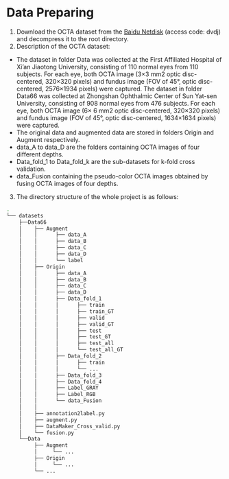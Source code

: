 # Data Preparing

1. Download the OCTA dataset from the [Baidu Netdisk](https://pan.baidu.com/s/1LVpg--HKS45mALSgIX5cNg?pwd=dvdj) (access code: dvdj) and decompress it to the root directory.
2. Description of the OCTA dataset:
* The dataset in folder Data was collected at the First Affiliated Hospital of Xi’an Jiaotong University, consisting of 110 normal eyes from 110 subjects. For each eye, both OCTA image (3×3 mm2 optic disc-centered, 320×320 pixels) and fundus image (FOV of 45°, optic disc-centered, 2576×1934 pixels) were captured. The dataset in folder Data66 was collected at Zhongshan Ophthalmic Center of Sun Yat-sen University, consisting of 908 normal eyes from 476 subjects. For each eye, both OCTA image (6× 6 mm2 optic disc-centered, 320×320 pixels) and fundus image (FOV of 45°, optic disc-centered, 1634×1634 pixels) were captured. 
* The original data and augmented data are stored in folders Origin and Augment respectively.
* data_A to data_D are the folders containing OCTA images of four different depths.
* Data_fold_1 to Data_fold_k are the sub-datasets for k-fold cross validation.
* data_Fusion containing the pseudo-color OCTA images obtained by fusing OCTA images of four depths.
3. The directory structure of the whole project is as follows:

```bash
.
└── datasets
    ├──Data66
    │    ├── Augment
    │    │      ├── data_A
    │    │      ├── data_B
    │    │      ├── data_C
    │    │      ├── data_D
    │    │      └── label
    │    ├── Origin
    │    │      ├── data_A
    │    │      ├── data_B
    │    │      ├── data_C
    │    │      ├── data_D
    │    │      ├── Data_fold_1
    │    │      │      ├── train
    │    │      │      ├── train_GT
    │    │      │      ├── valid
    │    │      │      ├── valid_GT
    │    │      │      ├── test
    │    │      │      ├── test_GT
    │    │      │      ├── test_all
    │    │      │      └── test_all_GT
    │    │      ├── Data_fold_2
    │    │      │      ├── train
    │    │      │      └── ...
    │    │      ├── Data_fold_3
    │    │      ├── Data_fold_4
    │    │      ├── Label_GRAY
    │    │      ├── Label_RGB
    │    │      └── data_Fusion
    │    │
    │    ├── annotation2label.py
    │    ├── augment.py
    │    ├── DataMaker_Cross_valid.py
    │    └── fusion.py
    └──Data
         ├── Augment
         │     └── ...
         ├── Origin
         │     └── ...
         └── ...

```
